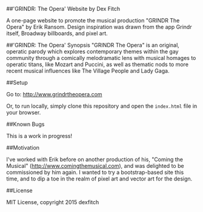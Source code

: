 ##'GRINDR: The Opera' Website
by Dex Fitch

A one-page website to promote the musical production "GRINDR The Opera" by Erik Ransom. Design inspiration was drawn from the app Grindr itself, Broadway billboards, and pixel art.


##'GRINDR: The Opera' Synopsis
"GRINDR The Opera" is an original, operatic parody which explores contemporary themes within the gay community through a comically melodramatic lens with musical homages to operatic titans, like Mozart and Puccini, as well as thematic nods to more recent musical influences like The Village People and Lady Gaga.


##Setup

Go to: http://www.grindrtheopera.com

Or, to run locally, simply clone this repository and open the `index.html` file in your browser.


##Known Bugs

This is a work in progress!


##Motivation

I've worked with Erik before on another production of his, "Coming the Musical" (http://www.comingthemusical.com), and was delighted to be commissioned by him again. I wanted to try a bootstrap-based site this time, and to dip a toe in the realm of pixel art and vector art for the design.


##License

MIT License, copyright 2015 dexfitch
